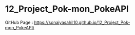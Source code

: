 ﻿# 12_Project_Pok-mon_PokeAPI
GitHub Page : https://sonaiyasahil10.github.io/12_Project_Pok-mon_PokeAPI/
